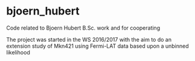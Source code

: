 # bjoern_hubert
Code related to Bjoern Hubert B.Sc. work and for cooperating


The project was started in the WS 2016/2017 with the aim to do an extension study of Mkn421 
using Fermi-LAT data
based upon a unbinned likelihood 

